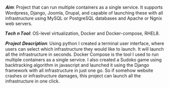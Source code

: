 𝑨𝒊𝒎: Project that can run multiple containers as a single service. It supports Wordpress, Django, Joomla, Drupal, and capable of launching these with all infrastructure using MySQL or PostgreSQL databases and Apache or Ngnix web servers.

𝑻𝒆𝒄𝒉 𝒏 𝑻𝒐𝒐𝒍: OS-level virtualization, Docker and Docker-compose, RHEL8.

𝑷𝒓𝒐𝒋𝒆𝒄𝒕 𝑫𝒆𝒔𝒄𝒓𝒊𝒑𝒕𝒊𝒐𝒏: Using python I created a terminal user interface, where users can select which infrastructure they would like to launch. It will launch all the infrastructure in seconds. Docker Compose is the tool I used to run multiple containers as a single service.
I also created a Sudoko game using backtracking algorithm in javascript and launched it using the Django framework with all infrastructure in just one go.
So if somehow website crashes or infrastructure damages, this project can launch all the infrastructure in one click.
